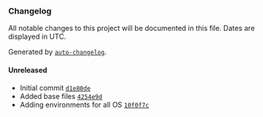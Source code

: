 ### Changelog

All notable changes to this project will be documented in this file. Dates are displayed in UTC.

Generated by [`auto-changelog`](https://github.com/CookPete/auto-changelog).

#### Unreleased

- Initial commit [`d1e80de`](https://github.com/healkeiser/python_package/commit/d1e80de26fa5edcbce8bbdbbae0bec0524fa0315)
- Added base files [`4254e9d`](https://github.com/healkeiser/python_package/commit/4254e9d6c909fd375ef612dcf2c82ec4336c298b)
- Adding environments for all OS [`10f0f7c`](https://github.com/healkeiser/python_package/commit/10f0f7cd8403ccf368bcb84fa790078e00edb4e8)
